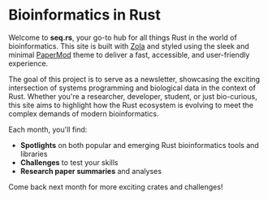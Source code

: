 # Bioinformatics in Rust

Welcome to **seq.rs**, your go-to hub for all things Rust in the world
of bioinformatics.
This site is built with [Zola](https://www.getzola.org) and styled using the sleek
and minimal [PaperMod](https://github.com/cydave/zola-theme-papermod) theme to deliver
a fast, accessible, and user-friendly experience.

The goal of this project is to serve as a newsletter,
showcasing the exciting intersection of systems programming and biological data
in the context of Rust.
Whether you're a researcher, developer, student, or just bio-curious, this site
aims to highlight how the Rust ecosystem is evolving to meet the complex demands
of modern bioinformatics.

Each month, you'll find:

- **Spotlights** on both popular and emerging Rust bioinformatics tools and libraries
- **Challenges** to test your skills
- **Research paper summaries** and analyses

Come back next month for more exciting crates and challenges!
